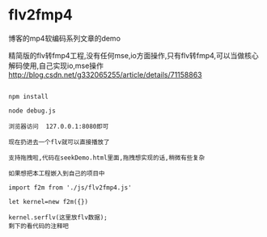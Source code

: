 # flv2fmp4
博客的mp4软编码系列文章的demo

精简版的flv转fmp4工程,没有任何mse,io方面操作,只有flv转fmp4,可以当做核心解码使用,自己实现io,mse操作
http://blog.csdn.net/g332065255/article/details/71158863
```

npm install 

node debug.js

浏览器访问  127.0.0.1:8080即可

现在扔进去一个flv就可以直接播放了

支持拖拽啦,代码在seekDemo.html里面,拖拽想实现的话,稍微有些复杂

如果想把本工程嵌入到自己的项目中

import f2m from './js/flv2fmp4.js'

let kernel=new f2m({})

kernel.serflv(这里放flv数据);
剩下的看代码的注释吧 

```